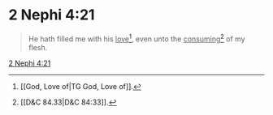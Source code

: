 # 2 Nephi 4:21

> He hath filled me with his <u>love</u>[^a], even unto the <u>consuming</u>[^b] of my flesh.

[2 Nephi 4:21](https://www.churchofjesuschrist.org/study/scriptures/bofm/2-ne/4?lang=eng&id=p21#p21)


[^a]: [[God, Love of|TG God, Love of]].  
[^b]: [[D&C 84.33|D&C 84:33]].  
